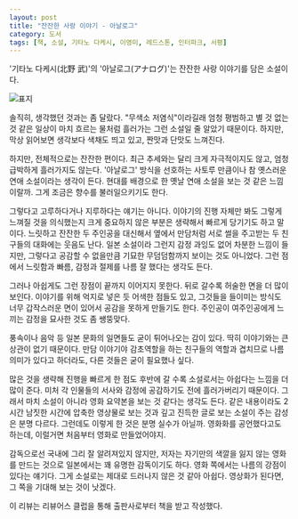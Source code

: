 ```yaml
---
layout: post
title: "잔잔한 사랑 이야기 - 아날로그"
category: 도서
tags: [책, 소설, 기타노 다케시, 이영미, 레드스톤, 인터파크, 서평]
---
```


'기타노 다케시(北野 武)'의
'아날로그(アナログ)'는
잔잔한 사랑 이야기를 담은 소설이다.

![표지](https://lh3.googleusercontent.com/-yissj9mO6BwrX2r5lwEpWNpjKveuaVOsXutOqDjUVSg4wMWzfJwYNjgYCnFX3SQK4F_oWrxjwr4zg=s480)

솔직히, 생각했던 것과는 좀 달랐다.
"무색소 저염식"이라길래 엄청 평범하고 별 것 없는 것 같은 일상이
마치 흐르는 물처럼 흘러가는 그런 소설일 줄 알았기 때문이다.
하지만, 막상 읽어보면 생각보다 색채도 띄고 있고,
짠맛과 단맛도 느껴진다.

하지만, 전체적으로는 잔잔한 편이다.
최근 추세와는 달리 크게 자극적이지도 않고,
엄청 급박하게 흘러가지도 않는다.
'아날로그' 방식을 선호하는 사토루 만큼이나
참 옛스러운 연애 소설이라는 생각이 든다.
현대를 배경으로 한 옛날 연애 소설을 보는 것 같은 느낌이랄까.
그게 조금은 향수를 불러일으키기도 한다.

그렇다고 고루하다거나 지루하다는 얘기는 아니다.
이야기의 진행 자체만 봐도 그렇게 느껴질 것을 의식했는지 크게 중요하지 않은 부분은 생략해서 빠르게 당기기도 하고 말이다.
느릿하고 잔잔한 두 주인공을 대신해서
옆에서 만담처럼 서로 썰을 주고받는 두 친구들의 대화에는 웃음도 난다.
일본 소설이라 그런지 감정 과잉도 없어 차분한 느낌이 들지만,
그렇다고 공감할 수 없을만큼 기묘한 무덤덤함까지 보이는 것도 아니었다.
그런 점에서 느릿함과 빠름, 감정과 절제를 나름 잘 했다는 생각도 든다.

그러나 아쉽게도 그런 장점이 끝까지 이어지지 못한다.
뒤로 갈수록 허술한 면을 더 많이 보인다.
이야기를 위해 억지로 넣은 듯 어색한 점들도 있고,
그것들을 들이미는 방식도 너무 갑작스러운 면이 있어서 공감을 못하게 만들기도 한다.
주인공이 여주인공에게 느끼는 감정을 묘사한 것도 좀 쌩뚱맞다.

풍속이나 음악 등 일본 문화의 일면들도 굳이 튀어나오는 감이 있다.
딱히 이야기와는 큰 상관이 없기 때문이다.
만담 이야기야 감초역할을 하는 친구들의 역할과 겹치므로 나름 의미가 있다고 하더라도,
다른 것들은 굳이 필요했나 싶다.

많은 것을 생략해 진행을 빠르게 한 점도 후반에 갈 수록 소설로서는 아쉽다는 느낌을 더 많이 준다.
미처 각 인물들의 서사와 감정에 공감하기도 전에 흘러가버리기 때문이다.
그래서 마치 소설이 아니라 영화 요약본을 보는 것 같다는 생각도 든다.
같은 내용이라도 2시간 남짓한 시간에 압축한 영상물로 보는 것과 깊고 진득한 글로 보는 소설이 주는 감성은 분명 다르다.
그런데도 이렇게 한 것은 분명 실수가 아닐까.
영화화를 공언했다고도 하는데, 이럴거면 처음부터 영화로 만들었어야지.

감독으로선 국내에 그리 잘 알려져있지 않지만,
저자는 자기만의 색깔을 잃지 않는 영화를 만드는 것으로 일본에서는 꽤 유명한 감독이기도 하다.
영화 쪽에서는 나름의 강점이 있다는 얘기다.
그게 소설로는 제대로 드러나지 않은 것 같아 아쉽다.
영상화가 된다면, 그 쪽을 기대해 보는 것이 낫겠다.



<div class="im im-info">
이 리뷰는 리뷰어스 클럽을 통해 출판사로부터 책을 받고 작성했다.
</div>

